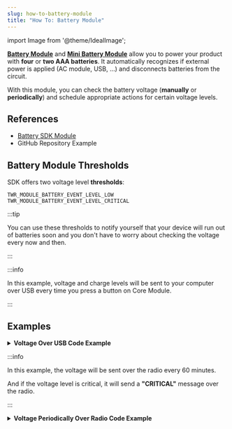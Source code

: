 ```yaml
---
slug: how-to-battery-module
title: "How To: Battery Module"
---
```

import Image from '@theme/IdealImage';

[**Battery Module**](../../hardware-modules/about-battery-module.md) and [**Mini Battery Module**](../../hardware-modules/about-mini-battery-module.md) allow you to power your product with **four** or **two AAA batteries**.
It automatically recognizes if external power is applied (AC module, USB, …) and disconnects batteries from the circuit.

With this module, you can check the battery voltage (**manually** or **periodically**) and schedule appropriate actions for certain voltage levels.

## References
- [Battery SDK Module](https://sdk.hardwario.com/group__twr__module__battery.html)
- GitHub Repository Example

## Battery Module Thresholds

SDK offers two voltage level **thresholds**:

```
TWR_MODULE_BATTERY_EVENT_LEVEL_LOW
TWR_MODULE_BATTERY_EVENT_LEVEL_CRITICAL
```

:::tip

  You can use these thresholds to notify yourself that your device will run out of batteries soon and you don't have to worry about checking the voltage every now and then.

:::

:::info

  In this example, voltage and charge levels will be sent to your computer over USB every time you press a button on Core Module.

:::

## Examples

<details><summary><b>Voltage Over USB Code Example</b></summary>
<p>

  ```c showLineNumbers
  #include <application.h>

  twr_button_t button;

  void button_event_handler(twr_button_t *self, twr_button_event_t event, void *event_param)
  {
      (void) self;
      (void) event_param;

      if (event == TWR_BUTTON_EVENT_PRESS)
      {
          twr_module_battery_measure();

          float voltage = 0.0;
          twr_module_battery_get_voltage(&voltage);

          int chargePercentage = -1;
          twr_module_battery_get_charge_level(&chargePercentage);

          twr_log_debug("Voltage %.3f", voltage);
          twr_log_debug("Charge: %d", chargePercentage);
      }
  }

  void application_init(void)
  {
      twr_log_init(TWR_LOG_LEVEL_DEBUG, TWR_LOG_TIMESTAMP_ABS);

      twr_button_init(&button, TWR_GPIO_BUTTON, TWR_GPIO_PULL_DOWN, false);
      twr_button_set_event_handler(&button, button_event_handler, NULL);

      twr_module_battery_init();
  }
  ```

</p>
</details>

:::info

  In this example, the voltage will be sent over the radio every 60 minutes.

  And if the voltage level is critical, it will send a **"CRITICAL"** message over the radio.

:::

<details><summary><b>Voltage Periodically Over Radio Code Example</b></summary>
<p>

  ```c showLineNumbers
  #include <application.h>

  #define BATTERY_UPDATE_INTERVAL (60 * 60 * 1000)

  void battery_event_handler(twr_module_battery_event_t event, void *event_param)
  {
      (void) event;
      (void) event_param;

      float voltage;

      if (event == TWR_MODULE_BATTERY_EVENT_UPDATE)
      {
          if (twr_module_battery_get_voltage(&voltage))
          {
              twr_radio_pub_battery(&voltage);
          }
      }
      if(event == TWR_MODULE_BATTERY_EVENT_LEVEL_CRITICAL)
      {
          twr_radio_pub_string("battery/level", "CRITICAL")
      }
  }

  void application_init(void)
  {
      twr_module_battery_init();
      twr_module_battery_set_event_handler(battery_event_handler, NULL);
      twr_module_battery_set_update_interval(BATTERY_UPDATE_INTERVAL);

      // Initialize radio
      twr_radio_init(TWR_RADIO_MODE_NODE_SLEEPING);
      twr_radio_pairing_request("battery-example", VERSION);
  }

  ```

</p>
</details>
